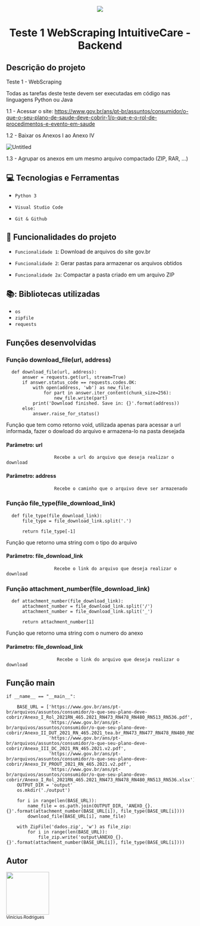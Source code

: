 
<p align="center">
  <img src="https://user-images.githubusercontent.com/76957963/171772753-2ec5e2b4-16a6-46ba-9d15-e2988bd5efc2.png">
</p>

<h1 align="center"> Teste 1 WebScraping IntuitiveCare - Backend </h1>

## Descrição do projeto 

Teste 1 - WebScraping

Todas as tarefas deste teste devem ser executadas em código nas linguagens Python ou Java

1.1 - Acessar o site: https://www.gov.br/ans/pt-br/assuntos/consumidor/o-que-o-seu-plano-de-saude-deve-cobrir-1/o-que-e-o-rol-de-procedimentos-e-evento-em-saude

1.2 - Baixar os Anexos I ao Anexo IV

![Untitled](https://user-images.githubusercontent.com/76957963/171771865-47104c73-a58e-40b0-ba2a-233dedb49340.png)

1.3 - Agrupar os anexos em um mesmo arquivo compactado (ZIP, RAR, ...)

## :computer: Tecnologias e Ferramentas 

- `Python 3`

- `Visual Studio Code`

- `Git & Github`

## :hammer: Funcionalidades do projeto

- `Funcionalidade 1`: Download de arquivos do site gov.br

- `Funcionalidade 2`: Gerar pastas para armazenar os arquivos obtidos

- `Funcionalidade 2a`: Compactar a pasta criado em um arquivo ZIP

## 📚: Bibliotecas utilizadas 

- `os`
- `zipfile`
- `requests`

## Funções desenvolvidas

   ### Função download_file(url, address)
   
   
      def download_file(url, address):
          answer = requests.get(url, stream=True)
          if answer.status_code == requests.codes.OK:
              with open(address, 'wb') as new_file:
                  for part in answer.iter_content(chunk_size=256):
                      new_file.write(part)
              print('Download finished. Save in: {}'.format(address))
          else:
              answer.raise_for_status()
    
   Função que tem como retorno void, utilizada apenas para acessar a url informada, fazer o dowload do arquivo e armazena-lo na pasta desejada
    
   #### Parâmetro: url
                      Recebe a url do arquivo que deseja realizar o download

   #### Parâmetro: address
                      Recebe o caminho que o arquivo deve ser armazenado
                      
   ### Função file_type(file_download_link)
    
      def file_type(file_download_link):
          file_type = file_download_link.split('.')

          return file_type[-1]
     
   Função que retorno uma string com o tipo do arquivo
     
   #### Parâmetro: file_download_link
                      Recebe o link do arquivo que deseja realizar o download
     
   ### Função attachment_number(file_download_link)
     
      def attachment_number(file_download_link):
          attachment_number = file_download_link.split('/')
          attachment_number = file_download_link.split('_')

          return attachment_number[1]
     
   Função que retorno uma string com o numero do anexo
     
   #### Parâmetro: file_download_link
                       Recebe o link do arquivo que deseja realizar o download

## Função main

    if __name__ == "__main__":

        BASE_URL = ['https://www.gov.br/ans/pt-br/arquivos/assuntos/consumidor/o-que-seu-plano-deve-cobrir/Anexo_I_Rol_2021RN_465.2021_RN473_RN478_RN480_RN513_RN536.pdf', 
                    'https://www.gov.br/ans/pt-br/arquivos/assuntos/consumidor/o-que-seu-plano-deve-cobrir/Anexo_II_DUT_2021_RN_465.2021_tea.br_RN473_RN477_RN478_RN480_RN513_RN536.pdf',
                    'https://www.gov.br/ans/pt-br/arquivos/assuntos/consumidor/o-que-seu-plano-deve-cobrir/Anexo_III_DC_2021_RN_465.2021.v2.pdf',
                    'https://www.gov.br/ans/pt-br/arquivos/assuntos/consumidor/o-que-seu-plano-deve-cobrir/Anexo_IV_PROUT_2021_RN_465.2021.v2.pdf',
                    'https://www.gov.br/ans/pt-br/arquivos/assuntos/consumidor/o-que-seu-plano-deve-cobrir/Anexo_I_Rol_2021RN_465.2021_RN473_RN478_RN480_RN513_RN536.xlsx']
        OUTPUT_DIR = 'output'
        os.mkdir('./output')

        for i in range(len(BASE_URL)):
            name_file = os.path.join(OUTPUT_DIR, 'ANEXO_{}.{}'.format(attachment_number(BASE_URL[i]), file_type(BASE_URL[i])))
            download_file(BASE_URL[i], name_file)

        with ZipFile('dados.zip', 'w') as file_zip:
            for i in range(len(BASE_URL)):
                file_zip.write('output\ANEXO_{}.{}'.format(attachment_number(BASE_URL[i]), file_type(BASE_URL[i])))
    
## Autor

[<img src="https://user-images.githubusercontent.com/76957963/171774831-f51b4f04-1beb-498a-b7ab-a47a7af1d382.jpeg" width=115><br><sub>Vinícius Rodrigues</sub>](https://github.com/ViniciusRodrigues10)


